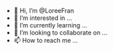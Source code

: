 - 👋 Hi, I’m @LoreeFran
- 👀 I’m interested in ...
- 🌱 I’m currently learning ...
- 💞️ I’m looking to collaborate on ...
- 📫 How to reach me ...

<!---
LoreeFran/LoreeFran is a ✨ special ✨ repository because its `README.md` (this file) appears on your GitHub profile.
You can click the Preview link to take a look at your changes.
--->
